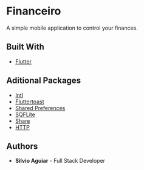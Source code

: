 # Financeiro

A simple mobile application to control your finances.

## Built With

* [Flutter](https://flutter.dev/)

## Aditional Packages

* [Intl](https://pub.dev/packages/intl)
* [Fluttertoast](https://pub.dev/packages/fluttertoast)
* [Shared Preferences](https://pub.dev/packages/shared_preferences)
* [SQFLite](https://pub.dev/packages/sqflite)
* [Share](https://pub.dev/packages/share)
* [HTTP](https://pub.dev/packages/http)

## Authors

* **Silvio Aguiar** - Full Stack Developer
